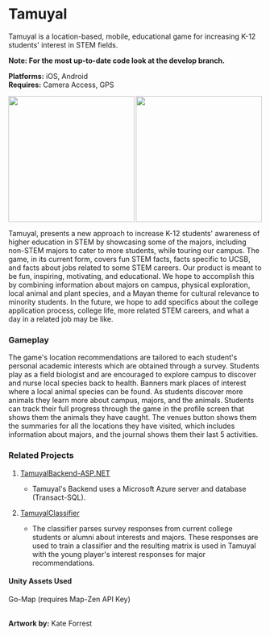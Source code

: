 # Tamuyal
Tamuyal is a location-based, mobile, educational game for increasing K-12 students' interest in STEM fields.

**Note: For the most up-to-date code look at the develop branch.**

**Platforms:** iOS, Android <br> **Requires:** Camera Access, GPS

<img align="left" src="https://github.com/Kaikat/Tamuyal/blob/develop/HomeScreen.png" width="250">
<img src="https://github.com/Kaikat/Tamuyal/blob/develop/ProfileScreen.png" width="250">

Tamuyal, presents a new approach to increase K-12 students' awareness of higher education in STEM by showcasing some of the majors, including non-STEM majors to cater to more students, while touring our campus. The game, in its current form, covers fun STEM facts, facts specific to UCSB, and facts about jobs related to some STEM careers. Our product is meant to be fun, inspiring, motivating, and educational. We hope to accomplish this by combining information about majors on campus, physical exploration, local animal and plant species, and a Mayan theme for cultural relevance to minority students. In the future, we hope to add specifics about the college application process, college life, more related STEM careers, and what a day in a related job may be like.

<h3>Gameplay</h3>
The game's location recommendations are tailored to each student's personal academic interests which are obtained through a survey. Students play as a field biologist and are encouraged to explore campus to discover and nurse local species back to health. Banners mark places of interest where a local animal species can be found. As students discover more animals they learn more about campus, majors, and the animals. Students can track their full progress through the game in the profile screen that shows them the animals they have caught. The venues button shows them the summaries for all the locations they have visited, which includes information about majors, and the journal shows them their last 5 activities.

<h3>Related Projects</h3>

1. [TamuyalBackend-ASP.NET](https://github.com/Kaikat/TamuyalBackend-ASP.NET) <br>

    * Tamuyal's Backend uses a Microsoft Azure server and database (Transact-SQL).

2. [TamuyalClassifier](https://github.com/Kaikat/TamuyalClassifier) <br>

    * The classifier parses survey responses from current college students or alumni about interests and majors. These responses are used to train a classifier and the resulting matrix is used in Tamuyal with the young player's interest responses for major recommendations.

<h4>Unity Assets Used</h4>
Go-Map (requires Map-Zen API Key)

<br>**Artwork by:** Kate Forrest
